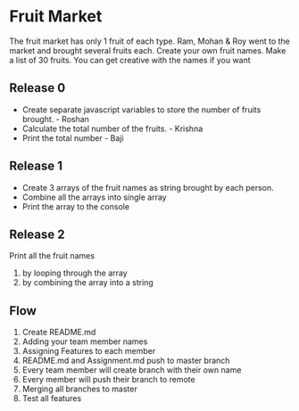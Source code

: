 # Fruit Market
The fruit market has only 1 fruit of each type. Ram, Mohan & Roy went to the market and brought several fruits each. Create your own fruit names. Make a list of 30 fruits. You can get creative with the names if you want

## Release 0
- Create separate javascript variables to store the number of fruits brought. - Roshan
- Calculate the total number of the fruits. - Krishna
- Print the total number -  Baji

## Release 1
- Create 3 arrays of the fruit names as string brought by each person.
- Combine all the arrays into single array
- Print the array to the console

## Release 2
Print all the fruit names
  1. by looping through the array
  2. by combining the array into a string


## Flow

1. Create README.md
2. Adding your team member names
3. Assigning Features to each member
4. README.md and Assignment.md push to master branch
5. Every team member will create branch with their own name
6. Every member will push their branch to remote
7. Merging all branches to master
8. Test all features
